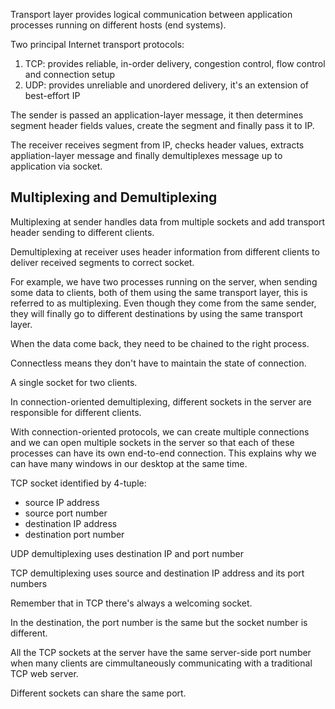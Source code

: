 Transport layer provides logical communication between application processes running on different hosts (end systems).

Two principal Internet transport protocols:
1. TCP: provides reliable, in-order delivery, congestion control, flow control and connection setup
2. UDP: provides unreliable and unordered delivery, it's an extension of best-effort IP

The sender is passed an application-layer message, it then determines segment header fields values, create the segment and finally pass it to IP.

The receiver receives segment from IP, checks header values, extracts appliation-layer message and finally demultiplexes message up to application via socket.

## Multiplexing and Demultiplexing
Multiplexing at sender handles data from multiple sockets and add transport header sending to different clients.

Demultiplexing at receiver uses header information from different clients to deliver received segments to correct socket.

For example, we have two processes running on the server, when sending some data to clients, both of them using the same transport layer, this is referred to as multiplexing.
Even though they come from the same sender, they will finally go to different destinations by using the same transport layer.

When the data come back, they need to be chained to the right process.

Connectless means they don't have to maintain the state of connection.

A single socket for two clients.

In connection-oriented demultiplexing, different sockets in the server are responsible for different clients.

With connection-oriented protocols, we can create multiple connections and we can open multiple sockets in the server so that each of these processes can have its own end-to-end connection.
This explains why we can have many windows in our desktop at the same time.

TCP socket identified by 4-tuple:
- source IP address
- source port number
- destination IP address
- destination port number

UDP demultiplexing uses destination IP and port number

TCP demultiplexing uses source and destination IP address and its port numbers

Remember that in TCP there's always a welcoming socket.

In the destination, the port number is the same but the socket number is different.

All the TCP sockets at the server have the same server-side port number when many clients are cimmultaneously communicating with a traditional TCP web server.

Different sockets can share the same port.
